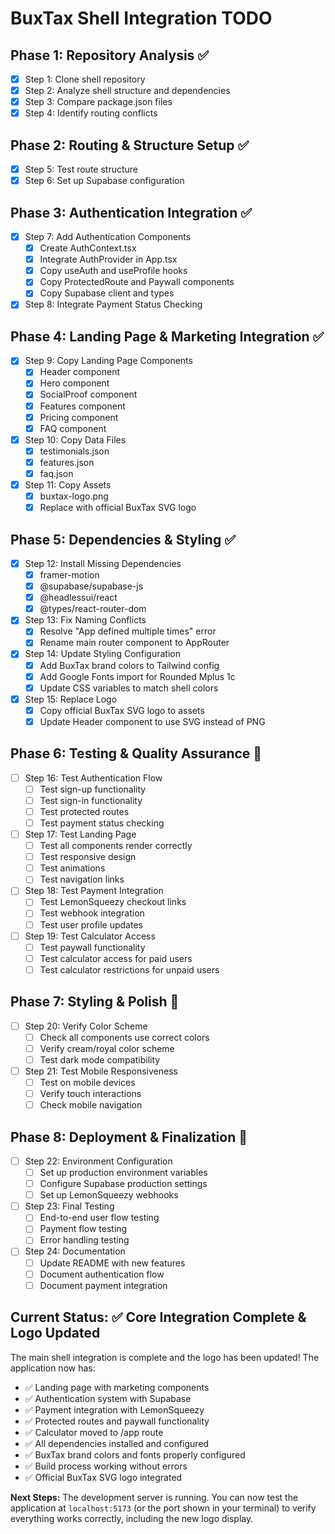 # BuxTax Shell Integration TODO

## Phase 1: Repository Analysis ✅

- [x] Step 1: Clone shell repository
- [x] Step 2: Analyze shell structure and dependencies
- [x] Step 3: Compare package.json files
- [x] Step 4: Identify routing conflicts

## Phase 2: Routing & Structure Setup ✅

- [x] Step 5: Test route structure
- [x] Step 6: Set up Supabase configuration

## Phase 3: Authentication Integration ✅

- [x] Step 7: Add Authentication Components
  - [x] Create AuthContext.tsx
  - [x] Integrate AuthProvider in App.tsx
  - [x] Copy useAuth and useProfile hooks
  - [x] Copy ProtectedRoute and Paywall components
  - [x] Copy Supabase client and types
- [x] Step 8: Integrate Payment Status Checking

## Phase 4: Landing Page & Marketing Integration ✅

- [x] Step 9: Copy Landing Page Components
  - [x] Header component
  - [x] Hero component
  - [x] SocialProof component
  - [x] Features component
  - [x] Pricing component
  - [x] FAQ component
- [x] Step 10: Copy Data Files
  - [x] testimonials.json
  - [x] features.json
  - [x] faq.json
- [x] Step 11: Copy Assets
  - [x] buxtax-logo.png
  - [x] Replace with official BuxTax SVG logo

## Phase 5: Dependencies & Styling ✅

- [x] Step 12: Install Missing Dependencies
  - [x] framer-motion
  - [x] @supabase/supabase-js
  - [x] @headlessui/react
  - [x] @types/react-router-dom
- [x] Step 13: Fix Naming Conflicts
  - [x] Resolve "App defined multiple times" error
  - [x] Rename main router component to AppRouter
- [x] Step 14: Update Styling Configuration
  - [x] Add BuxTax brand colors to Tailwind config
  - [x] Add Google Fonts import for Rounded Mplus 1c
  - [x] Update CSS variables to match shell colors
- [x] Step 15: Replace Logo
  - [x] Copy official BuxTax SVG logo to assets
  - [x] Update Header component to use SVG instead of PNG

## Phase 6: Testing & Quality Assurance 🔄

- [ ] Step 16: Test Authentication Flow
  - [ ] Test sign-up functionality
  - [ ] Test sign-in functionality
  - [ ] Test protected routes
  - [ ] Test payment status checking
- [ ] Step 17: Test Landing Page
  - [ ] Test all components render correctly
  - [ ] Test responsive design
  - [ ] Test animations
  - [ ] Test navigation links
- [ ] Step 18: Test Payment Integration
  - [ ] Test LemonSqueezy checkout links
  - [ ] Test webhook integration
  - [ ] Test user profile updates
- [ ] Step 19: Test Calculator Access
  - [ ] Test paywall functionality
  - [ ] Test calculator access for paid users
  - [ ] Test calculator restrictions for unpaid users

## Phase 7: Styling & Polish 🔄

- [ ] Step 20: Verify Color Scheme
  - [ ] Check all components use correct colors
  - [ ] Verify cream/royal color scheme
  - [ ] Test dark mode compatibility
- [ ] Step 21: Test Mobile Responsiveness
  - [ ] Test on mobile devices
  - [ ] Verify touch interactions
  - [ ] Check mobile navigation

## Phase 8: Deployment & Finalization 🔄

- [ ] Step 22: Environment Configuration
  - [ ] Set up production environment variables
  - [ ] Configure Supabase production settings
  - [ ] Set up LemonSqueezy webhooks
- [ ] Step 23: Final Testing
  - [ ] End-to-end user flow testing
  - [ ] Payment flow testing
  - [ ] Error handling testing
- [ ] Step 24: Documentation
  - [ ] Update README with new features
  - [ ] Document authentication flow
  - [ ] Document payment integration

## Current Status: ✅ Core Integration Complete & Logo Updated

The main shell integration is complete and the logo has been updated! The application now has:

- ✅ Landing page with marketing components
- ✅ Authentication system with Supabase
- ✅ Payment integration with LemonSqueezy
- ✅ Protected routes and paywall functionality
- ✅ Calculator moved to /app route
- ✅ All dependencies installed and configured
- ✅ BuxTax brand colors and fonts properly configured
- ✅ Build process working without errors
- ✅ Official BuxTax SVG logo integrated

**Next Steps:** The development server is running. You can now test the application at `localhost:5173` (or the port shown in your terminal) to verify everything works correctly, including the new logo display.
